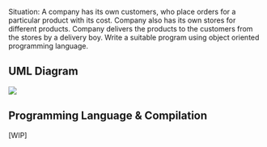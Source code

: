 Situation: A company has its own customers, who place orders for a particular product with its cost. Company also has its own stores for different products. Company delivers the products to the customers from the stores by a delivery boy. Write a suitable program using object oriented programming language.

## UML Diagram

![](https://user-images.githubusercontent.com/28951144/172377465-8de84527-1953-4a1e-9641-d8cab05d2081.png)

## Programming Language & Compilation

[WIP]
